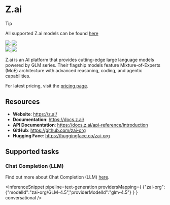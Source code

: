 <!---
WARNING

This markdown file has been generated from a script. Please do not edit it directly.

### Template

If you want to update the content related to zai-org's description, please edit the template file under `https://github.com/huggingface/hub-docs/tree/main/scripts/inference-providers/templates/providers/zai-org.handlebars`.

### Logos

If you want to update zai-org's logo, upload a file by opening a PR on https://huggingface.co/datasets/huggingface/documentation-images/tree/main/inference-providers/logos. Ping @wauplin and @celinah on the PR to let them know you uploaded a new logo.
Logos must be in .png format and be named `zai-org-light.png` and `zai-org-dark.png`. Visit https://huggingface.co/settings/theme to switch between light and dark mode and check that the logos are displayed correctly.

### Generation script

For more details, check out the `generate.ts` script: https://github.com/huggingface/hub-docs/blob/main/scripts/inference-providers/scripts/generate.ts.
--->

# Z.ai

> [!TIP]
> All supported Z.ai models can be found [here](https://huggingface.co/models?inference_provider=zai-org&sort=trending)

<div class="flex justify-center">
    <a href="https://z.ai/" target="_blank">
        <img class="block dark:hidden" src="https://huggingface.co/datasets/huggingface/documentation-images/resolve/main/inference-providers/logos/zai-org-light.png"/>
        <img class="hidden dark:block" src="https://huggingface.co/datasets/huggingface/documentation-images/resolve/main/inference-providers/logos/zai-org-dark.png"/>
    </a>
</div>

<div class="flex">
    <a href="https://huggingface.co/zai-org" target="_blank">
        <img class="block dark:hidden" src="https://huggingface.co/datasets/huggingface/badges/resolve/main/follow-us-on-hf-lg.svg"/>
        <img class="hidden dark:block" src="https://huggingface.co/datasets/huggingface/badges/resolve/main/follow-us-on-hf-lg-dark.svg"/>
    </a>
</div>

Z.ai is an AI platform that provides cutting-edge large language models powered by GLM series. Their flagship models feature Mixture-of-Experts (MoE) architecture with advanced reasoning, coding, and agentic capabilities.

For latest pricing, visit the [pricing page](https://docs.z.ai/guides/overview/pricing).

## Resources
 - **Website**: https://z.ai/
 - **Documentation**: https://docs.z.ai/
 - **API Documentation**: https://docs.z.ai/api-reference/introduction
 - **GitHub**: https://github.com/zai-org
 - **Hugging Face**: https://huggingface.co/zai-org

## Supported tasks


### Chat Completion (LLM)

Find out more about Chat Completion (LLM) [here](../tasks/chat-completion).

<InferenceSnippet
    pipeline=text-generation
    providersMapping={ {"zai-org":{"modelId":"zai-org/GLM-4.5","providerModelId":"glm-4.5"} } }
conversational />


